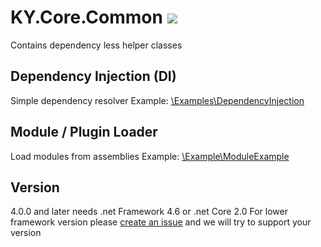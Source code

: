# KY.Core.Common ![](https://img.shields.io/nuget/v/KY.Core.Common.svg?style=flat)
Contains dependency less helper classes

## Dependency Injection (DI)
Simple dependency resolver
Example: [\Examples\DependencyInjection](https://github.com/KY-Programming/core/tree/master/Examples/DependencyInjection)

## Module / Plugin Loader
Load modules from assemblies
Example: [\Example\ModuleExample](https://github.com/KY-Programming/core/tree/master/Examples/ModuleExample)

## Version
4.0.0 and later needs .net Framework 4.6 or .net Core 2.0
For lower framework version please [create an issue](https://github.com/KY-Programming/core/issues/new) and we will try to support your version
